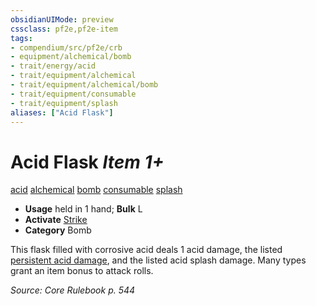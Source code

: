```yaml
---
obsidianUIMode: preview
cssclass: pf2e,pf2e-item
tags:
- compendium/src/pf2e/crb
- equipment/alchemical/bomb
- trait/energy/acid
- trait/equipment/alchemical
- trait/equipment/alchemical/bomb
- trait/equipment/consumable
- trait/equipment/splash
aliases: ["Acid Flask"]
---
```

# Acid Flask *Item 1+*  
[acid](acid.md)  [alchemical](alchemical.md)  [bomb](bomb.md)  [consumable](consumable.md)  [splash](splash.md)  

- **Usage** held in 1 hand; **Bulk** L
- **Activate** [Strike](strike.md)
- **Category** Bomb

This flask filled with corrosive acid deals 1 acid damage, the listed [persistent acid damage](conditions.md#Persistent%20Damage), and the listed acid splash damage. Many types grant an item bonus to attack rolls.

*Source: Core Rulebook p. 544*